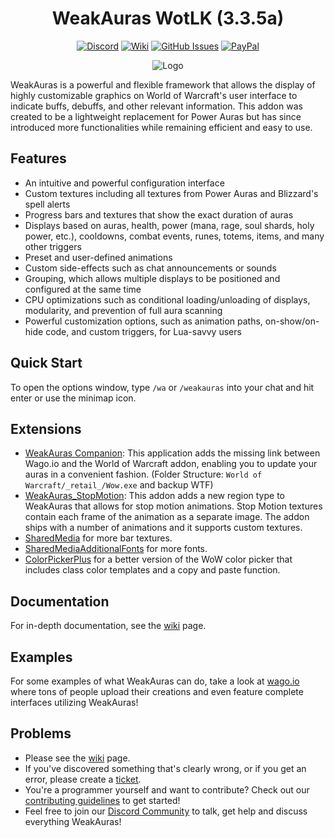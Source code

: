 <div align="center">

# WeakAuras WotLK (3.3.5a)

[![Discord](https://img.shields.io/discord/259362419372064778?style=flat&logo=discord&label=Discord)](https://discord.gg/UXSc7nt) [![Wiki](https://img.shields.io/badge/wiki-grey?style=flat&logo=github)](https://github.com/NoM0Re/WeakAuras-WotLK/wiki) [![GitHub Issues](https://img.shields.io/github/issues/NoM0Re/WeakAuras-WotLK)](https://github.com/NoM0Re/WeakAuras-WotLK/issues) [![PayPal](https://img.shields.io/badge/Buy_me_a_coffee-100000?style=flat&logo=PayPal&logoColor=white&labelColor=3b7bbf&color=grey)](https://streamelements.com/noom0re/tip)

![Logo](https://i.imgur.com/wwbxeCG.jpeg)
</div>

WeakAuras is a powerful and flexible framework that allows the display of highly customizable graphics on World of Warcraft's user interface to indicate buffs, debuffs, and other relevant information. This addon was created to be a lightweight replacement for Power Auras but has since introduced more functionalities while remaining efficient and easy to use.

## Features

* An intuitive and powerful configuration interface
* Custom textures including all textures from Power Auras and Blizzard's spell alerts
* Progress bars and textures that show the exact duration of auras
* Displays based on auras, health, power (mana, rage, soul shards, holy power, etc.), cooldowns, combat events, runes, totems, items, and many other triggers
* Preset and user-defined animations
* Custom side-effects such as chat announcements or sounds
* Grouping, which allows multiple displays to be positioned and configured at the same time
* CPU optimizations such as conditional loading/unloading of displays, modularity, and prevention of full aura scanning
* Powerful customization options, such as animation paths, on-show/on-hide code, and custom triggers, for Lua-savvy users

## Quick Start

To open the options window, type `/wa` or `/weakauras` into your chat and hit enter or use the minimap icon.

## Extensions

* [WeakAuras Companion](https://weakauras.wtf): This application adds the missing link between Wago.io and the World of Warcraft addon, enabling you to update your auras in a convenient fashion. (Folder Structure: `World of Warcraft/_retail_/Wow.exe` and backup WTF)
* [WeakAuras_StopMotion](https://www.curseforge.com/wow/addons/weakauras-stop-motion): This addon adds a new region type to WeakAuras that allows for stop motion animations. Stop Motion textures contain each frame of the animation as a separate image. The addon ships with a number of animations and it supports custom textures.
* [SharedMedia](https://github.com/bkader/SharedMedia) for more bar textures.
* [SharedMediaAdditionalFonts](https://drive.google.com/file/d/1xDCpDpStRbXdSBKYOeZHpYBt_dRDqb3g/view?usp=sharing) for more fonts.
* [ColorPickerPlus](https://drive.google.com/file/d/1ymNYizWp2TxIS1a6hLg7bT9YoJ3E-8Na/view?usp=sharing) for a better version of the WoW color picker that includes class color templates and a copy and paste function.

## Documentation

For in-depth documentation, see the [wiki](https://github.com/NoM0Re/WeakAuras-WotLK/wiki) page.

## Examples

For some examples of what WeakAuras can do, take a look at [wago.io](https://wago.io/search/imports/wow/all?q=3.3.5) where tons of people upload their creations and even feature complete interfaces utilizing WeakAuras!

## Problems

* Please see the [wiki](https://github.com/NoM0Re/WeakAuras-WotLK/wiki) page.
* If you've discovered something that's clearly wrong, or if you get an error, please create a [ticket](https://github.com/NoM0Re/WeakAuras-WotLK/issues).
* You're a programmer yourself and want to contribute? Check out our [contributing guidelines](CONTRIBUTING.md) to get started!
* Feel free to join our [Discord Community](https://discord.gg/UXSc7nt) to talk, get help and discuss everything WeakAuras!


